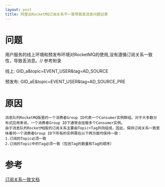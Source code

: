 ```yaml
---
layout: post
title: 阿里云RocketMQ订阅关系不一致导致丢消息问题记录
---
```


# 问题
用户服务的线上环境和预发布环境对RocketMQ的使用,没有遵循订阅关系一致性，导致丢消息。// 参考附录

线上: GID_a&topic=EVENT_USER&tag=AD_SOURCE

预发布: GID_aE&topic=EVENT_USER&tag=AD_SOURCE_PRE

# 原因
```
消息队列RocketMQ版里的一个消费者Group ID代表一个Consumer实例群组。对于大多数分布式应用来说，一个消费者Group ID下通常会挂载多个Consumer实例。
由于消息队列RocketMQ版的订阅关系主要由Topic+Tag共同组成，因此，保持订阅关系一致意味着同一个消费者Group ID下所有的实例需在以下两方面均保持一致：
1.订阅的Topic必须一致
2.订阅的Topic中的Tag必须一致（包括Tag的数量和Tag的顺序）
```

# 参考
[订阅关系一致文档](https://help.aliyun.com/document_detail/43523.html?spm=a2c4g.11174283.6.776.22d7347doZEAZ6)
